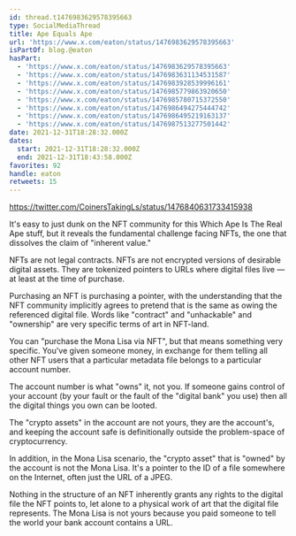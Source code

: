 ```yaml
---
id: thread.t1476983629578395663
type: SocialMediaThread
title: Ape Equals Ape
url: 'https://www.x.com/eaton/status/1476983629578395663'
isPartOf: blog.@eaton
hasPart:
  - 'https://www.x.com/eaton/status/1476983629578395663'
  - 'https://www.x.com/eaton/status/1476983631134531587'
  - 'https://www.x.com/eaton/status/1476983928539996161'
  - 'https://www.x.com/eaton/status/1476985779863920650'
  - 'https://www.x.com/eaton/status/1476985780715372550'
  - 'https://www.x.com/eaton/status/1476986494275444742'
  - 'https://www.x.com/eaton/status/1476986495219163137'
  - 'https://www.x.com/eaton/status/1476987513277501442'
date: 2021-12-31T18:28:32.000Z
dates:
  start: 2021-12-31T18:28:32.000Z
  end: 2021-12-31T18:43:58.000Z
favorites: 92
handle: eaton
retweets: 15
---
```

https://twitter.com/CoinersTakingLs/status/1476840631733415938

It's easy to just dunk on the NFT community for this Which Ape Is The Real Ape stuff, but it reveals the fundamental challenge facing NFTs, the one that dissolves the claim of "inherent value."

NFTs are not legal contracts. NFTs are not encrypted versions of desirable digital assets. They are tokenized pointers to URLs where digital files live — at least at the time of purchase.

Purchasing an NFT is purchasing a pointer, with the understanding that the NFT community implicitly agrees to pretend that is the same as owing the referenced digital file. Words like "contract" and "unhackable" and "ownership" are very specific terms of art in NFT-land.

You can "purchase the Mona Lisa via NFT", but that means something very specific. You've given someone money, in exchange for them telling all other NFT users that a particular metadata file belongs to a particular account number.

The account number is what "owns" it, not you. If someone gains control of your account (by your fault or the fault of the "digital bank" you use) then all the digital things you own can be looted.

The "crypto assets" in the account are not yours, they are the account's, and keeping the account safe is definitionally outside the problem-space of cryptocurrency.

In addition, in the Mona Lisa scenario, the "crypto asset" that is "owned" by the account is not the Mona Lisa. It's a pointer to the ID of a file somewhere on the Internet, often just the URL of a JPEG.

Nothing in the structure of an NFT inherently grants any rights to the digital file the NFT points to, let alone to a physical work of art that the digital file represents. The Mona Lisa is not yours because you paid someone to tell the world your bank account contains a URL.
